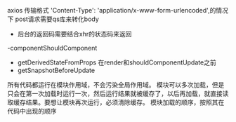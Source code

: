 axios 传输格式 'Content-Type': 'application/x-www-form-urlencoded',的情况下  post请求需要qs库来转化body
- 后台的返回码需要结合xhr的状态码来返回

-componentShouldComponent 
- getDerivedStateFromProps 在render和shouldComponentUpdate之前
- getSnapshotBeforeUpdate


所有代码都运行在模块作用域，不会污染全局作用域。
模块可以多次加载，但是只会在第一次加载时运行一次，然后运行结果就被缓存了，以后再加载，就直接读取缓存结果。要想让模块再次运行，必须清除缓存。
模块加载的顺序，按照其在代码中出现的顺序